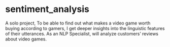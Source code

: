 # sentiment_analysis
A solo project, To be able to find out what makes a video game worth buying according to gamers, I get deeper insights into the linguistic features of their utterances. As an NLP Specialist,  will analyze customers’ reviews about video games. 
